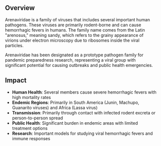 ## Overview

Arenaviridae is a family of viruses that includes several important human pathogens. These viruses are primarily rodent-borne and can cause hemorrhagic fevers in humans. The family name comes from the Latin "arenosus," meaning sandy, which refers to the grainy appearance of virions under electron microscopy due to ribosomes inside the viral particles.

Arenaviridae has been designated as a prototype pathogen family for pandemic preparedness research, representing a viral group with significant potential for causing outbreaks and public health emergencies.

## Impact

- **Human Health**: Several members cause severe hemorrhagic fevers with high mortality rates
- **Endemic Regions**: Primarily in South America (Junin, Machupo, Guanarito viruses) and Africa (Lassa virus)
- **Transmission**: Primarily through contact with infected rodent excreta or person-to-person spread
- **Public Health**: Significant burden in endemic areas with limited treatment options
- **Research**: Important models for studying viral hemorrhagic fevers and immune responses
